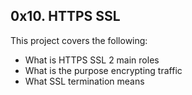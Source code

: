 ## 0x10. HTTPS SSL

This project covers the following:
- What is HTTPS SSL 2 main roles
- What is the purpose encrypting traffic
- What SSL termination means
